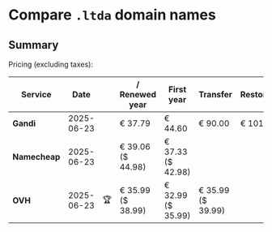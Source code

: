 # Compare `.ltda` domain names

## Summary

Pricing (excluding taxes):

| Service | Date |  | / Renewed year | First year | Transfer | Restoration |
|--|--|--|--|--|--|--|
| **Gandi** | 2025-06-23 |  | € 37.79 | € 44.60 | € 90.00 | € 101.79 |
| **Namecheap** | 2025-06-23 |  | € 39.06<br>($ 44.98) | € 37.33<br>($ 42.98) |  |  |
| **OVH** | 2025-06-23 | 🏆 | € 35.99<br>($ 38.99) | € 32.99<br>($ 35.99) | € 35.99<br>($ 39.99) |  |

